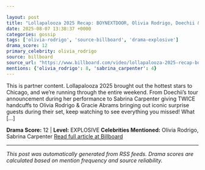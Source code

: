 ```yaml
---

layout: post
title: "Lollapalooza 2025 Recap: BOYNEXTDOOR, Olivia Rodrigo, Doechii & More Heat Up Chicago | All Access | Billboard News"
date: 2025-08-07 13:38:37 +0000
categories: gossip
tags: ['olivia-rodrigo', 'source-billboard', 'drama-explosive']
drama_score: 12
primary_celebrity: olivia_rodrigo
source: billboard
source_url: "https://www.billboard.com/video/lollapalooza-2025-recap-boynextdoor-more-heat-up-chicago/"
mentions: {'olivia_rodrigo': 8, 'sabrina_carpenter': 4}
---
```


This is partner content. Lollapalooza 2025 brought out the hottest stars to Chicago, and we’re running through the entire weekend. From Doechii’s tour announcement during her performance to Sabrina Carpenter giving TWICE handcuffs to Olivia Rodrigo & Gracie Abrams bringing out iconic surprise guests during their set, keep watching to see everything you missed! What […]

**Drama Score:** 12 | **Level:** EXPLOSIVE **Celebrities Mentioned:** Olivia Rodrigo, Sabrina Carpenter [Read full article at Billboard](https://www.billboard.com/video/lollapalooza-2025-recap-boynextdoor-more-heat-up-chicago/)

---

*This post was automatically generated from RSS feeds. Drama scores are calculated based on mention frequency and source reliability.*